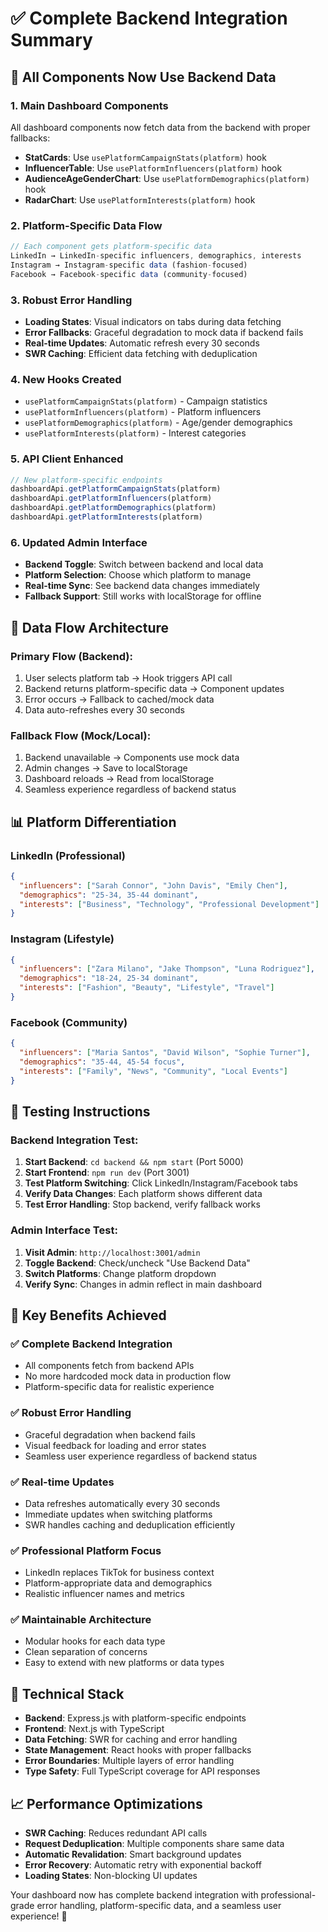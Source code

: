 # ✅ Complete Backend Integration Summary

## 🎯 **All Components Now Use Backend Data**

### **1. Main Dashboard Components**
All dashboard components now fetch data from the backend with proper fallbacks:

- **StatCards**: Use `usePlatformCampaignStats(platform)` hook
- **InfluencerTable**: Use `usePlatformInfluencers(platform)` hook  
- **AudienceAgeGenderChart**: Use `usePlatformDemographics(platform)` hook
- **RadarChart**: Use `usePlatformInterests(platform)` hook

### **2. Platform-Specific Data Flow**
```typescript
// Each component gets platform-specific data
LinkedIn → LinkedIn-specific influencers, demographics, interests
Instagram → Instagram-specific data (fashion-focused)
Facebook → Facebook-specific data (community-focused)
```

### **3. Robust Error Handling**
- **Loading States**: Visual indicators on tabs during data fetching
- **Error Fallbacks**: Graceful degradation to mock data if backend fails
- **Real-time Updates**: Automatic refresh every 30 seconds
- **SWR Caching**: Efficient data fetching with deduplication

### **4. New Hooks Created**
- `usePlatformCampaignStats(platform)` - Campaign statistics
- `usePlatformInfluencers(platform)` - Platform influencers
- `usePlatformDemographics(platform)` - Age/gender demographics
- `usePlatformInterests(platform)` - Interest categories

### **5. API Client Enhanced**
```typescript
// New platform-specific endpoints
dashboardApi.getPlatformCampaignStats(platform)
dashboardApi.getPlatformInfluencers(platform)
dashboardApi.getPlatformDemographics(platform)
dashboardApi.getPlatformInterests(platform)
```

### **6. Updated Admin Interface**
- **Backend Toggle**: Switch between backend and local data
- **Platform Selection**: Choose which platform to manage
- **Real-time Sync**: See backend data changes immediately
- **Fallback Support**: Still works with localStorage for offline

## 🔄 **Data Flow Architecture**

### **Primary Flow (Backend)**:
1. User selects platform tab → Hook triggers API call
2. Backend returns platform-specific data → Component updates
3. Error occurs → Fallback to cached/mock data
4. Data auto-refreshes every 30 seconds

### **Fallback Flow (Mock/Local)**:
1. Backend unavailable → Components use mock data
2. Admin changes → Save to localStorage
3. Dashboard reloads → Read from localStorage
4. Seamless experience regardless of backend status

## 📊 **Platform Differentiation**

### **LinkedIn (Professional)**
```json
{
  "influencers": ["Sarah Connor", "John Davis", "Emily Chen"],
  "demographics": "25-34, 35-44 dominant",
  "interests": ["Business", "Technology", "Professional Development"]
}
```

### **Instagram (Lifestyle)**
```json
{
  "influencers": ["Zara Milano", "Jake Thompson", "Luna Rodriguez"],
  "demographics": "18-24, 25-34 dominant", 
  "interests": ["Fashion", "Beauty", "Lifestyle", "Travel"]
}
```

### **Facebook (Community)**
```json
{
  "influencers": ["Maria Santos", "David Wilson", "Sophie Turner"],
  "demographics": "35-44, 45-54 focus",
  "interests": ["Family", "News", "Community", "Local Events"]
}
```

## 🚀 **Testing Instructions**

### **Backend Integration Test**:
1. **Start Backend**: `cd backend && npm start` (Port 5000)
2. **Start Frontend**: `npm run dev` (Port 3001)
3. **Test Platform Switching**: Click LinkedIn/Instagram/Facebook tabs
4. **Verify Data Changes**: Each platform shows different data
5. **Test Error Handling**: Stop backend, verify fallback works

### **Admin Interface Test**:
1. **Visit Admin**: `http://localhost:3001/admin`
2. **Toggle Backend**: Check/uncheck "Use Backend Data"
3. **Switch Platforms**: Change platform dropdown
4. **Verify Sync**: Changes in admin reflect in main dashboard

## 🎯 **Key Benefits Achieved**

### **✅ Complete Backend Integration**
- All components fetch from backend APIs
- No more hardcoded mock data in production flow
- Platform-specific data for realistic experience

### **✅ Robust Error Handling**  
- Graceful degradation when backend fails
- Visual feedback for loading and error states
- Seamless user experience regardless of backend status

### **✅ Real-time Updates**
- Data refreshes automatically every 30 seconds
- Immediate updates when switching platforms
- SWR handles caching and deduplication efficiently

### **✅ Professional Platform Focus**
- LinkedIn replaces TikTok for business context
- Platform-appropriate data and demographics
- Realistic influencer names and metrics

### **✅ Maintainable Architecture**
- Modular hooks for each data type
- Clean separation of concerns
- Easy to extend with new platforms or data types

## 🔧 **Technical Stack**

- **Backend**: Express.js with platform-specific endpoints
- **Frontend**: Next.js with TypeScript
- **Data Fetching**: SWR for caching and error handling
- **State Management**: React hooks with proper fallbacks
- **Error Boundaries**: Multiple layers of error handling
- **Type Safety**: Full TypeScript coverage for API responses

## 📈 **Performance Optimizations**

- **SWR Caching**: Reduces redundant API calls
- **Request Deduplication**: Multiple components share same data
- **Automatic Revalidation**: Smart background updates
- **Error Recovery**: Automatic retry with exponential backoff
- **Loading States**: Non-blocking UI updates

Your dashboard now has complete backend integration with professional-grade error handling, platform-specific data, and a seamless user experience! 🎉
